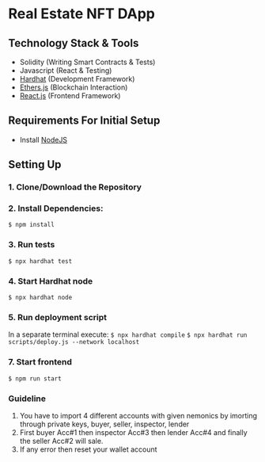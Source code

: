 # Real Estate NFT DApp

## Technology Stack & Tools

- Solidity (Writing Smart Contracts & Tests)
- Javascript (React & Testing)
- [Hardhat](https://hardhat.org/) (Development Framework)
- [Ethers.js](https://docs.ethers.io/v5/) (Blockchain Interaction)
- [React.js](https://reactjs.org/) (Frontend Framework)

## Requirements For Initial Setup

- Install [NodeJS](https://nodejs.org/en/)

## Setting Up

### 1. Clone/Download the Repository

### 2. Install Dependencies:

`$ npm install`

### 3. Run tests

`$ npx hardhat test`

### 4. Start Hardhat node

`$ npx hardhat node`

### 5. Run deployment script

In a separate terminal execute:
`$ npx hardhat compile`
`$ npx hardhat run scripts/deploy.js --network localhost`

### 7. Start frontend

`$ npm run start`

### Guideline
1. You have to import 4 different accounts with given nemonics by imorting through private keys, buyer, seller, inspector, lender
2. First buyer Acc#1 then inspector Acc#3  then lender Acc#4 and finally the seller Acc#2  will sale.
3. If any error then reset your wallet account 

